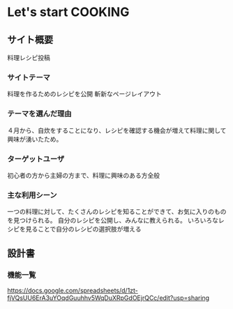 # Let's start COOKING

## サイト概要
料理レシピ投稿

### サイトテーマ
料理を作るためのレシピを公開
斬新なページレイアウト

### テーマを選んだ理由
４月から、自炊をすることになり、レシピを確認する機会が増えて料理に関して興味が湧いたため。

### ターゲットユーザ
初心者の方から主婦の方まで、料理に興味のある方全般

### 主な利用シーン
一つの料理に対して、たくさんのレシピを知ることができて、お気に入りのものを見つけられる。
自分のレシピを公開し、みんなに教えられる。
いろいろなレシピを見ることで自分のレシピの選択肢が増える
## 設計書

### 機能一覧
https://docs.google.com/spreadsheets/d/1zt-fjVQsUU6ErA3uYOqdGuuhhv5WqDuXRpGdOEjrQCc/edit?usp=sharing
